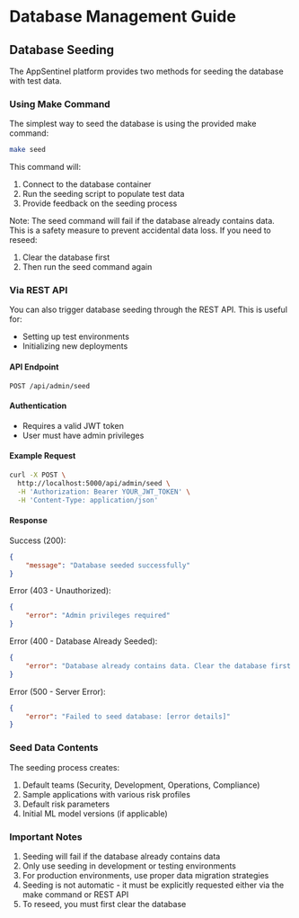 # Database Management Guide

## Database Seeding

The AppSentinel platform provides two methods for seeding the database with test data.

### Using Make Command

The simplest way to seed the database is using the provided make command:

```bash
make seed
```

This command will:
1. Connect to the database container
2. Run the seeding script to populate test data
3. Provide feedback on the seeding process

Note: The seed command will fail if the database already contains data. This is a safety measure to prevent accidental data loss. If you need to reseed:
1. Clear the database first
2. Then run the seed command again

### Via REST API

You can also trigger database seeding through the REST API. This is useful for:
- Setting up test environments
- Initializing new deployments

#### API Endpoint

```
POST /api/admin/seed
```

#### Authentication
- Requires a valid JWT token
- User must have admin privileges

#### Example Request

```bash
curl -X POST \
  http://localhost:5000/api/admin/seed \
  -H 'Authorization: Bearer YOUR_JWT_TOKEN' \
  -H 'Content-Type: application/json'
```

#### Response

Success (200):
```json
{
    "message": "Database seeded successfully"
}
```

Error (403 - Unauthorized):
```json
{
    "error": "Admin privileges required"
}
```

Error (400 - Database Already Seeded):
```json
{
    "error": "Database already contains data. Clear the database first if you want to reseed."
}
```

Error (500 - Server Error):
```json
{
    "error": "Failed to seed database: [error details]"
}
```

### Seed Data Contents

The seeding process creates:
1. Default teams (Security, Development, Operations, Compliance)
2. Sample applications with various risk profiles
3. Default risk parameters
4. Initial ML model versions (if applicable)

### Important Notes

1. Seeding will fail if the database already contains data
2. Only use seeding in development or testing environments
3. For production environments, use proper data migration strategies
4. Seeding is not automatic - it must be explicitly requested either via the make command or REST API
5. To reseed, you must first clear the database
